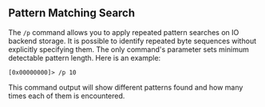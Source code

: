 ## Pattern Matching Search

The `/p` command allows you to apply repeated pattern searches on IO backend storage. It is possible to identify repeated byte sequences without explicitly specifying them. The only command's parameter sets minimum detectable pattern length.
Here is an example:
```
[0x00000000]> /p 10
```
This command output will show different patterns found and how many times each of them is encountered.
